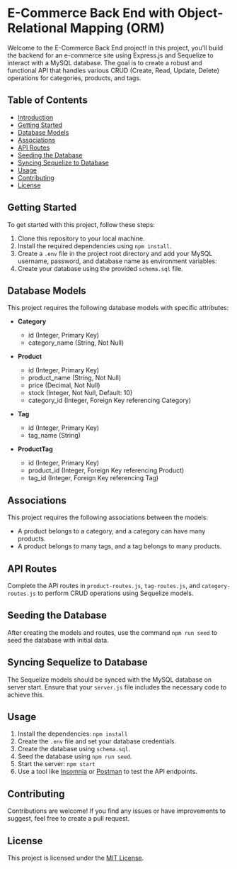 # E-Commerce Back End with Object-Relational Mapping (ORM)

Welcome to the E-Commerce Back End project! In this project, you'll build the backend for an e-commerce site using Express.js and Sequelize to interact with a MySQL database. The goal is to create a robust and functional API that handles various CRUD (Create, Read, Update, Delete) operations for categories, products, and tags.

## Table of Contents

- [Introduction](#e-commerce-back-end-with-object-relational-mapping-orm)
- [Getting Started](#getting-started)
- [Database Models](#database-models)
- [Associations](#associations)
- [API Routes](#api-routes)
- [Seeding the Database](#seeding-the-database)
- [Syncing Sequelize to Database](#syncing-sequelize-to-database)
- [Usage](#usage)
- [Contributing](#contributing)
- [License](#license)

## Getting Started

To get started with this project, follow these steps:

1. Clone this repository to your local machine.
2. Install the required dependencies using `npm install`.
3. Create a `.env` file in the project root directory and add your MySQL username, password, and database name as environment variables:
4. Create your database using the provided `schema.sql` file.

## Database Models

This project requires the following database models with specific attributes:

- **Category**
  - id (Integer, Primary Key)
  - category_name (String, Not Null)

- **Product**
  - id (Integer, Primary Key)
  - product_name (String, Not Null)
  - price (Decimal, Not Null)
  - stock (Integer, Not Null, Default: 10)
  - category_id (Integer, Foreign Key referencing Category)

- **Tag**
  - id (Integer, Primary Key)
  - tag_name (String)

- **ProductTag**
  - id (Integer, Primary Key)
  - product_id (Integer, Foreign Key referencing Product)
  - tag_id (Integer, Foreign Key referencing Tag)

## Associations

This project requires the following associations between the models:

- A product belongs to a category, and a category can have many products.
- A product belongs to many tags, and a tag belongs to many products.

## API Routes

Complete the API routes in `product-routes.js`, `tag-routes.js`, and `category-routes.js` to perform CRUD operations using Sequelize models.

## Seeding the Database

After creating the models and routes, use the command `npm run seed` to seed the database with initial data.

## Syncing Sequelize to Database

The Sequelize models should be synced with the MySQL database on server start. Ensure that your `server.js` file includes the necessary code to achieve this.

## Usage

1. Install the dependencies: `npm install`
2. Create the `.env` file and set your database credentials.
3. Create the database using `schema.sql`.
4. Seed the database using `npm run seed`.
5. Start the server: `npm start`
6. Use a tool like [Insomnia](https://insomnia.rest/) or [Postman](https://www.postman.com/) to test the API endpoints.

## Contributing

Contributions are welcome! If you find any issues or have improvements to suggest, feel free to create a pull request.

## License

This project is licensed under the [MIT License](LICENSE).











